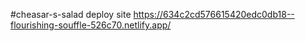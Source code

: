 ﻿#cheasar-s-salad
 deploy site
https://634c2cd576615420edc0db18--flourishing-souffle-526c70.netlify.app/
